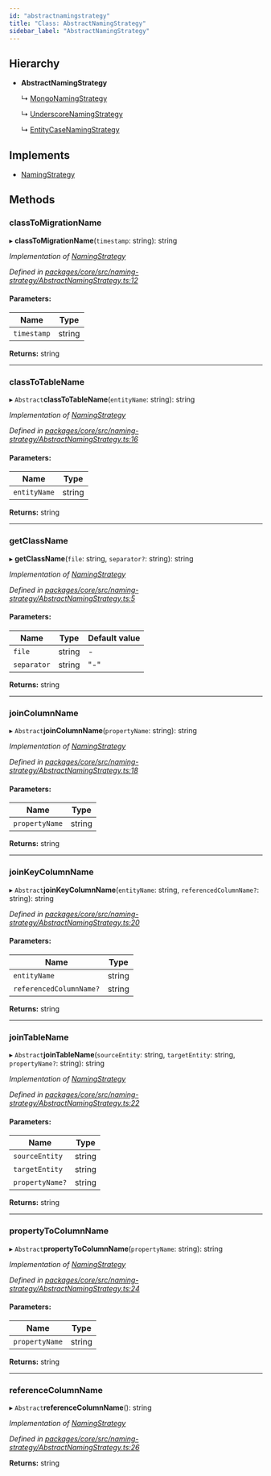 ```yaml
---
id: "abstractnamingstrategy"
title: "Class: AbstractNamingStrategy"
sidebar_label: "AbstractNamingStrategy"
---
```


## Hierarchy

* **AbstractNamingStrategy**

  ↳ [MongoNamingStrategy](mongonamingstrategy.md)

  ↳ [UnderscoreNamingStrategy](underscorenamingstrategy.md)

  ↳ [EntityCaseNamingStrategy](entitycasenamingstrategy.md)

## Implements

* [NamingStrategy](../interfaces/namingstrategy.md)

## Methods

### classToMigrationName

▸ **classToMigrationName**(`timestamp`: string): string

*Implementation of [NamingStrategy](../interfaces/namingstrategy.md)*

*Defined in [packages/core/src/naming-strategy/AbstractNamingStrategy.ts:12](https://github.com/mikro-orm/mikro-orm/blob/18b580bb42/packages/core/src/naming-strategy/AbstractNamingStrategy.ts#L12)*

#### Parameters:

Name | Type |
------ | ------ |
`timestamp` | string |

**Returns:** string

___

### classToTableName

▸ `Abstract`**classToTableName**(`entityName`: string): string

*Implementation of [NamingStrategy](../interfaces/namingstrategy.md)*

*Defined in [packages/core/src/naming-strategy/AbstractNamingStrategy.ts:16](https://github.com/mikro-orm/mikro-orm/blob/18b580bb42/packages/core/src/naming-strategy/AbstractNamingStrategy.ts#L16)*

#### Parameters:

Name | Type |
------ | ------ |
`entityName` | string |

**Returns:** string

___

### getClassName

▸ **getClassName**(`file`: string, `separator?`: string): string

*Implementation of [NamingStrategy](../interfaces/namingstrategy.md)*

*Defined in [packages/core/src/naming-strategy/AbstractNamingStrategy.ts:5](https://github.com/mikro-orm/mikro-orm/blob/18b580bb42/packages/core/src/naming-strategy/AbstractNamingStrategy.ts#L5)*

#### Parameters:

Name | Type | Default value |
------ | ------ | ------ |
`file` | string | - |
`separator` | string | "-" |

**Returns:** string

___

### joinColumnName

▸ `Abstract`**joinColumnName**(`propertyName`: string): string

*Implementation of [NamingStrategy](../interfaces/namingstrategy.md)*

*Defined in [packages/core/src/naming-strategy/AbstractNamingStrategy.ts:18](https://github.com/mikro-orm/mikro-orm/blob/18b580bb42/packages/core/src/naming-strategy/AbstractNamingStrategy.ts#L18)*

#### Parameters:

Name | Type |
------ | ------ |
`propertyName` | string |

**Returns:** string

___

### joinKeyColumnName

▸ `Abstract`**joinKeyColumnName**(`entityName`: string, `referencedColumnName?`: string): string

*Defined in [packages/core/src/naming-strategy/AbstractNamingStrategy.ts:20](https://github.com/mikro-orm/mikro-orm/blob/18b580bb42/packages/core/src/naming-strategy/AbstractNamingStrategy.ts#L20)*

#### Parameters:

Name | Type |
------ | ------ |
`entityName` | string |
`referencedColumnName?` | string |

**Returns:** string

___

### joinTableName

▸ `Abstract`**joinTableName**(`sourceEntity`: string, `targetEntity`: string, `propertyName?`: string): string

*Implementation of [NamingStrategy](../interfaces/namingstrategy.md)*

*Defined in [packages/core/src/naming-strategy/AbstractNamingStrategy.ts:22](https://github.com/mikro-orm/mikro-orm/blob/18b580bb42/packages/core/src/naming-strategy/AbstractNamingStrategy.ts#L22)*

#### Parameters:

Name | Type |
------ | ------ |
`sourceEntity` | string |
`targetEntity` | string |
`propertyName?` | string |

**Returns:** string

___

### propertyToColumnName

▸ `Abstract`**propertyToColumnName**(`propertyName`: string): string

*Implementation of [NamingStrategy](../interfaces/namingstrategy.md)*

*Defined in [packages/core/src/naming-strategy/AbstractNamingStrategy.ts:24](https://github.com/mikro-orm/mikro-orm/blob/18b580bb42/packages/core/src/naming-strategy/AbstractNamingStrategy.ts#L24)*

#### Parameters:

Name | Type |
------ | ------ |
`propertyName` | string |

**Returns:** string

___

### referenceColumnName

▸ `Abstract`**referenceColumnName**(): string

*Implementation of [NamingStrategy](../interfaces/namingstrategy.md)*

*Defined in [packages/core/src/naming-strategy/AbstractNamingStrategy.ts:26](https://github.com/mikro-orm/mikro-orm/blob/18b580bb42/packages/core/src/naming-strategy/AbstractNamingStrategy.ts#L26)*

**Returns:** string
